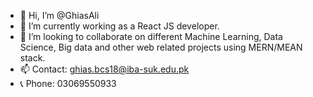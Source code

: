 - 👋 Hi, I’m @GhiasAli
- 🌱 I’m currently working as a React JS developer.
- 💞️ I’m looking to collaborate on different Machine Learning, Data Science, Big data and other web related projects using MERN/MEAN stack.
- 📫 Contact: ghias.bcs18@iba-suk.edu.pk
- 📞 Phone: 03069550933

<!---
GhiasAli17/GhiasAli17 is a ✨ special ✨ repository because its `README.md` (this file) appears on your GitHub profile.
You can click the Preview link to take a look at your changes.
--->
